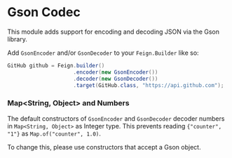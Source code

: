 Gson Codec
===================

This module adds support for encoding and decoding JSON via the Gson library.

Add `GsonEncoder` and/or `GsonDecoder` to your `Feign.Builder` like so:

```java
GitHub github = Feign.builder()
                     .encoder(new GsonEncoder())
                     .decoder(new GsonDecoder())
                     .target(GitHub.class, "https://api.github.com");
```

### Map<String, Object> and Numbers
The default constructors of `GsonEncoder` and `GsonDecoder` decoder numbers in
`Map<String, Object>` as Integer type. This prevents reading `{"counter", "1"}`
as `Map.of("counter", 1.0)`.

To change this, please use constructors that accept a Gson object.
